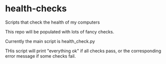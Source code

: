 # health-checks
Scripts that check the health of my computers

This repo will be populated with lots of fancy checks.

Currently the main script is health_check.py

THis script will print "everything ok" if all checks pass, 
or the corresponding error message if some checks fail.
